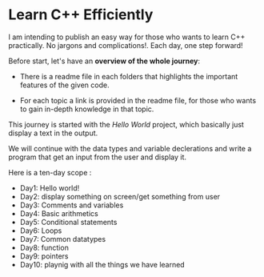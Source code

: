 # Learn C++ Efficiently
I am intending to publish an easy way for those who wants to learn C++ practically. No jargons and complications!. Each day, one step forward!


Before start, let's have an **overview of the whole journey**:


* There is a readme file in each folders that highlights the important features of the given code.


* For each topic a link is provided in the readme file, for those who wants to gain in-depth knowledge in that topic.


This journey is started with the _Hello World_ project, which basically just display a text in the output.


We will continue with the data types and variable declerations and write a program that get an input from the user and display it.


Here is a ten-day scope :

* Day1: Hello world!
* Day2: display something on screen/get something from user
* Day3: Comments and variables
* Day4: Basic arithmetics
* Day5: Conditional statements
* Day6: Loops
* Day7: Common datatypes
* Day8: function
* Day9: pointers
* Day10: playnig with all the things we have learned






